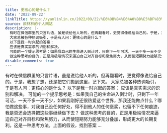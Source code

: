 ```yaml
---
title: 更核心的是什么？
date: '2022-09-22'
linkTitle: https://yanlinlin.cn/2022/09/22/%E6%9B%B4%E6%A0%B8%E5%BF%83%E7%9A%84%E6%98%AF%E4%BB%80%E4%B9%88/
source: 颜林林的个人网站
description: |-
  有时在微信群里的只言片语，虽是说给他人听的，但再翻看时，更觉得像说给自己的。于是，我想了想，还是把它们搬到这里，记下来。
  大家总被各种热词吸引，于是有人问：更核心的是什么？
  以下是我一时兴起的答案：
  应该是真实需求的识别和解决。
  可能的一个提示思考是：如果我自己的生命进入倒计时，只剩下一年可活，一天不多一天不少，如果我刚好还很热爱这个世界，那我还能做点什么？哪怕做这些事，对我自己没任何好处，得不到他人的任何褒奖，也留不下任何痕迹，我是否还会选择把这些事继续做下去？
  做这种思考的目的，正是用极端情况来逼迫自己对齐目标和聚焦努力，从而使短期努力能够充分叠加，形成更大的长期复利。这是一种思考方法，上面的假设，找到答案 ...
disable_comments: true
---
```

有时在微信群里的只言片语，虽是说给他人听的，但再翻看时，更觉得像说给自己的。于是，我想了想，还是把它们搬到这里，记下来。
大家总被各种热词吸引，于是有人问：更核心的是什么？
以下是我一时兴起的答案：
应该是真实需求的识别和解决。
可能的一个提示思考是：如果我自己的生命进入倒计时，只剩下一年可活，一天不多一天不少，如果我刚好还很热爱这个世界，那我还能做点什么？哪怕做这些事，对我自己没任何好处，得不到他人的任何褒奖，也留不下任何痕迹，我是否还会选择把这些事继续做下去？
做这种思考的目的，正是用极端情况来逼迫自己对齐目标和聚焦努力，从而使短期努力能够充分叠加，形成更大的长期复利。这是一种思考方法，上面的假设，找到答案 ...